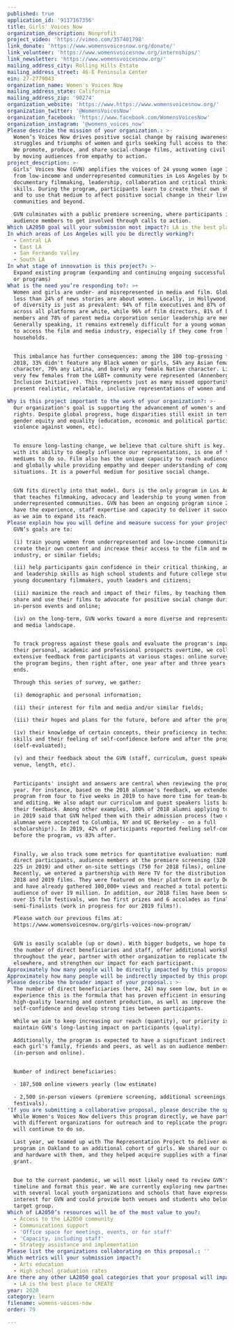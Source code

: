```yaml
---
published: true
application_id: '9117167356'
title: Girls' Voices Now
organization_description: Nonprofit
project_video: 'https://vimeo.com/357401798'
link_donate: 'https://www.womensvoicesnow.org/donate/'
link_volunteer: 'https://www.womensvoicesnow.org/internships/'
link_newsletter: 'https://www.womensvoicesnow.org/'
mailing_address_city: Rolling Hills Estate
mailing_address_street: 46-E Peninsula Center
ein: 27-2779043
organization_name: Women's Voices Now
mailing_address_state: California
mailing_address_zip: '90274'
organization_website: 'https://www.https://www.womensvoicesnow.org/'
organization_twitter: '@WomensVoicesNow'
organization_facebook: 'https://www.facebook.com/WomensVoicesNow'
organization_instagram: '@womens_voices_now'
Please describe the mission of your organization.: >-
  Women’s Voices Now drives positive social change by raising awareness of the
  struggles and triumphs of women and girls seeking full access to their rights.
  We promote, produce, and share social-change films, activating civil society
  by moving audiences from empathy to action.
project_description: >-
  Girls' Voices Now (GVN) amplifies the voices of 24 young women (age 14-18)
  from low-income and underrepresented communities in Los Angeles by teaching
  documentary filmmaking, leadership, collaboration and critical thinking
  skills. During the program, participants learn to create their own short film
  and to use that medium to affect positive social change in their lives,
  communities and beyond. 

  GVN culminates with a public premiere screening, where participants invite
  audience members to get involved through calls to action.
Which LA2050 goal will your submission most impact?: LA is the best place to LEARN
In which areas of Los Angeles will you be directly working?:
  - Central LA
  - East LA
  - San Fernando Valley
  - South LA
In what stage of innovation is this project?: >-
  Expand existing program (expanding and continuing ongoing successful projects
  or programs)
What is the need you’re responding to?: >+
  Women and girls are under- and misrepresented in media and film. Globally,
  less than 24% of news stories are about women. Locally, in Hollywood, the lack
  of diversity is just as prevalent: 94% of film executives and 87% of directors
  across all platforms are white, while 96% of film directors, 81% of board
  members and 78% of parent media corporation senior leadership are men.
  Generally speaking, it remains extremely difficult for a young woman of color
  to access the film and media industry, especially if they come from low-income
  households.


  This imbalance has further consequences: among the 100 top-grossing films of
  2018, 33% didn't feature any Black women or girls, 54% any Asian female
  character, 70% any Latina, and barely any female Native character. Likewise,
  very few females from the LGBT+ community were represented (Annenberg
  Inclusion Initiative). This represents just as many missed opportunities to
  present realistic, relatable, inclusive representations of women and girls.

Why is this project important to the work of your organization?: >-
  Our organization's goal is supporting the advancement of women's and girls'
  rights. Despite global progress, huge disparities still exist in terms of
  gender equity and equality (education, economic and political participation,
  violence against women, etc).


  To ensure long-lasting change, we believe that culture shift is key. Film,
  with its ability to deeply influence our representations, is one of the best
  mediums to do so. Film also has the unique capacity to reach audiences locally
  and globally while providing empathy and deeper understanding of complex
  situations. It is a powerful medium for positive social change.


  GVN fits directly into that model. Ours is the only program in Los Angeles
  that teaches filmmaking, advocacy and leadership to young women from
  underrepresented communities. GVN has been an ongoing program since 2018. We
  have the experience, staff expertise and capacity to deliver it successfully
  as we aim to expand its reach.
Please explain how you will define and measure success for your project.: >-
  GVN’s goals are to: 

  (i) train young women from underrepresented and low-income communities to
  create their own content and increase their access to the film and media
  industry, or similar fields; 

  (ii) help participants gain confidence in their critical thinking, analytical
  and leadership skills as high school students and future college students,
  young documentary filmmakers, youth leaders and citizens; 

  (iii) maximize the reach and impact of their films, by teaching them how to
  share and use their films to advocate for positive social change during
  in-person events and online; 

  (iv) on the long-term, GVN works toward a more diverse and representative film
  and media landscape. 


  To track progress against these goals and evaluate the program's impact on
  their personal, academic and professional prospects overtime, we collect
  extensive feedback from participants at various stages: online surveys before
  the program begins, then right after, one year after and three years after it
  ends. 

  Through this series of survey, we gather:

  (i) demographic and personal information;

  (ii) their interest for film and media and/or similar fields;

  (iii) their hopes and plans for the future, before and after the program;

  (iv) their knowledge of certain concepts, their proficiency in technical
  skills and their feeling of self-confidence before and after the program
  (self-evaluated);

  (v) and their feedback about the GVN (staff, curriculum, guest speakers,
  venue, length, etc). 


  Participants' insight and answers are central when reviewing the program each
  year. For instance, based on the 2018 alumnae's feedback, we extended the
  program from four to five weeks in 2019 to have more time for team-building
  and editing. We also adapt our curriculum and guest speakers lists based on
  their feedback. Among other examples, 100% of 2018 alumni applying to colleges
  in 2019 said that GVN helped them with their admission process (two of our
  alumnae were accepted to Columbia, NY and UC Berkeley - on a full
  scholarship!). In 2019, 42% of participants reported feeling self-confident
  before the program, vs 83% after. 


  Finally, we also track some metrics for quantitative evaluation: number of
  direct participants, audience members at the premiere screening (320 in 2018,
  225 in 2019) and other on-site settings (750 for 2018 films), online viewers.
  Recently, we entered a partnership with Here TV for the distribution of our
  2018 and 2019 films. They were featured on their platform in early December
  and have already gathered 100,000+ views and reached a total potential
  audience of over 19 million. In addition, our 2018 films have been selected to
  over 15 film festivals, won two first prizes and 6 accolades as finalists and
  semi-finalists (work in progress for our 2019 films!). 

  Please watch our previous films at:
  https://www.womensvoicesnow.org/girls-voices-now-program/


  GVN is easily scalable (up or down). With bigger budgets, we hope to increase
  the number of direct beneficiaries and staff, offer additional workshop
  throughout the year, partner with other organization to replicate the program
  elsewhere, and strengthen our impact for each participant.
Approximately how many people will be directly impacted by this proposal?: '24'
Approximately how many people will be indirectly impacted by this proposal?: '190000'
Please describe the broader impact of your proposal.: >-
  The number of direct beneficiaries (here, 24) may seem low, but in our
  experience this is the formula that has proven efficient in ensuring
  high-quality learning and content production, as well as improve the girls’
  self-confidence and develop strong ties between participants. 

  While we aim to keep increasing our reach (quantity), our priority is to
  maintain GVN's long-lasting impact on participants (quality).

  Additionally, the program is expected to have a significant indirect impact on
  each girl's family, friends and peers, as well as on audience members
  (in-person and online).


  Number of indirect beneficiaries:

  - 187,500 online viewers yearly (low estimate)

  - 2,500 in-person viewers (premiere screening, additional screenings,
  festivals).
'If you are submitting a collaborative proposal, please describe the specific role of partner organizations in the project.': >-
  While Women's Voices Now delivers this program directly, we have partnered
  with different organizations for outreach and to replicate the program and
  will continue to do so.

  Last year, we teamed up with The Representation Project to deliver our GVN
  program in Oakland to an additional cohort of girls. We shared our curriculum
  and hardware with them, and they helped acquire supplies with a financial
  grant.


  Due to the current pandemic, we will most likely need to review GVN's usual
  timeline and format this year. We are currently exploring new partnerships
  with several local youth organizations and schools that have expressed
  interest for GVN and could provide both venues and students who belong to our
  target group.
Which of LA2050’s resources will be of the most value to you?:
  - Access to the LA2050 community
  - Communications support
  - 'Office space for meetings, events, or for staff'
  - 'Capacity, including staff'
  - Strategy assistance and implementation
Please list the organizations collaborating on this proposal.: ''
Which metrics will your submission impact?:
  - Arts education
  - High school graduation rates
Are there any other LA2050 goal categories that your proposal will impact?:
  - LA is the best place to CREATE
year: 2020
category: learn
filename: womens-voices-now
order: 79

---
```

